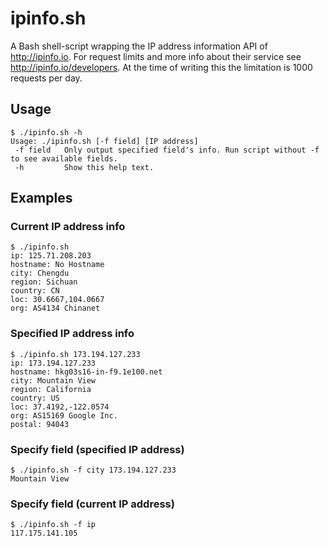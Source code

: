 ipinfo.sh
======
A Bash shell-script wrapping the IP address information API of http://ipinfo.io. For request limits and more info about their service see http://ipinfo.io/developers. At the time of writing this the limitation is 1000 requests per day.

Usage
------
```
$ ./ipinfo.sh -h
Usage: ./ipinfo.sh [-f field] [IP address]
 -f field	Only output specified field's info. Run script without -f to see available fields.
 -h		    Show this help text.
```

Examples
------
### Current IP address info
```
$ ./ipinfo.sh
ip: 125.71.208.203
hostname: No Hostname
city: Chengdu
region: Sichuan
country: CN
loc: 30.6667,104.0667
org: AS4134 Chinanet
```

### Specified IP address info
```
$ ./ipinfo.sh 173.194.127.233
ip: 173.194.127.233
hostname: hkg03s16-in-f9.1e100.net
city: Mountain View
region: California
country: US
loc: 37.4192,-122.0574
org: AS15169 Google Inc.
postal: 94043
```

### Specify field (specified IP address)
```
$ ./ipinfo.sh -f city 173.194.127.233
Mountain View
```

### Specify field (current IP address)
```
$ ./ipinfo.sh -f ip
117.175.141.105
```
